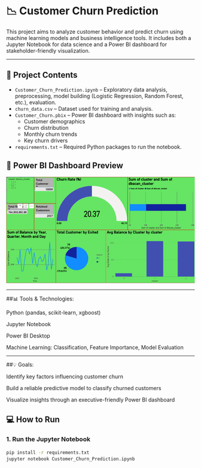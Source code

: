 # 📉 Customer Churn Prediction

This project aims to analyze customer behavior and predict churn using machine learning models and business intelligence tools. It includes both a Jupyter Notebook for data science and a Power BI dashboard for stakeholder-friendly visualization.

---

## 📁 Project Contents

- `Customer_Churn_Prediction.ipynb` – Exploratory data analysis, preprocessing, model building (Logistic Regression, Random Forest, etc.), evaluation.
- `churn_data.csv` – Dataset used for training and analysis.
- `Customer_Churn.pbix` – Power BI dashboard with insights such as:
  - Customer demographics
  - Churn distribution
  - Monthly churn trends
  - Key churn drivers
- `requirements.txt` – Required Python packages to run the notebook.


## 📸 Power BI Dashboard Preview

![Dashboard](dashboard_sample.png)

---

##📊 Tools & Technologies:

Python (pandas, scikit-learn, xgboost)

Jupyter Notebook

Power BI Desktop

Machine Learning: Classification, Feature Importance, Model Evaluation

---
##💡 Goals:

Identify key factors influencing customer churn

Build a reliable predictive model to classify churned customers

Visualize insights through an executive-friendly Power BI dashboard

## 💻 How to Run

### 1. Run the Jupyter Notebook
```bash
pip install -r requirements.txt
jupyter notebook Customer_Churn_Prediction.ipynb
